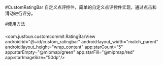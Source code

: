 #CustomRatingBar
自定义点评控件，简单的自定义点评控件实现，通过点击和滑动进行评分。

#使用方法
###
 <com.jusfoun.customcommit.RatingBarView
        android:id="@+id/custom_ratingbar"
        android:layout_width="match_parent"
        android:layout_height="wrap_content"
        app:starCount="5"
        app:starEmpty="@mipmap/green"
        app:starFill="@mipmap/red"
        app:starImageSize="50dp"/>




